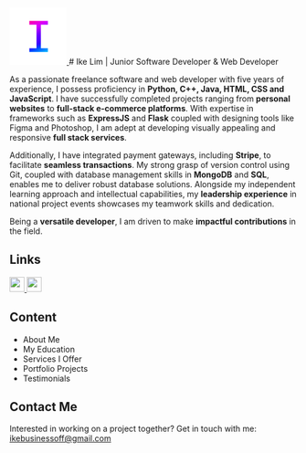 <a href="https://ikeawesom.github.io" target="_blank">
  <img src="resources/misc/icon.png" width="100" height="100" />
</a>
# Ike Lim | Junior Software Developer & Web Developer

As a passionate freelance software and web developer with five years of experience, I possess proficiency in <b>Python, C++, Java, HTML, CSS and JavaScript</b>. I have successfully completed projects ranging from <b>personal websites</b> to <b>full-stack e-commerce platforms</b>. With expertise in frameworks such as <b>ExpressJS</b> and <b>Flask</b> coupled with designing tools like Figma and Photoshop, I am adept at developing visually appealing and responsive <b>full stack services</b>.

Additionally, I have integrated payment gateways, including <b>Stripe</b>, to facilitate <b>seamless transactions</b>. My strong grasp of version control using Git, coupled with database management skills in <b>MongoDB</b> and <b>SQL</b>, enables me to deliver robust database solutions. Alongside my independent learning approach and intellectual capabilities, my <b>leadership experience</b> in national project events showcases my teamwork skills and dedication.

Being a <b>versatile developer</b>, I am driven to make <b>impactful contributions</b> in the field.

## Links
<a href="https://linkedin.com/in/ike-lim" target="_blank">
  <img src="https://cdn-icons-png.flaticon.com/512/174/174857.png" width="26" height="26"/>
</a>

<a href="https://instagram.com/ikeawesom" target="_blank">
  <img src="https://cdn-icons-png.flaticon.com/512/1409/1409946.png" width="26" height="26"/>
</a>

## Content
- About Me
- My Education
- Services I Offer
- Portfolio Projects
- Testimonials

## Contact Me
Interested in working on a project together?
Get in touch with me: ikebusinessoff@gmail.com
